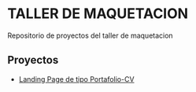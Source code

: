 # TALLER DE MAQUETACION

Repositorio de proyectos del taller de maquetacion

## Proyectos

- [Landing Page de tipo Portafolio-CV](https://Leosmar.github.io/yotube-taller-maquetacion/portafolio-cv)
